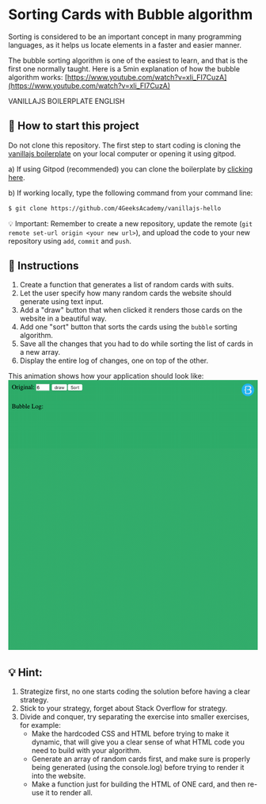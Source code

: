 <!--hide-->
# Sorting Cards with Bubble algorithm
<!--endhide-->

Sorting is considered to be an important concept in many programming languages, as it helps us locate elements in a faster and easier manner.

The bubble sorting algorithm is one of the easiest to learn, and that is the first one normally taught. Here is a 5min explanation of how the bubble algorithm works:
[https://www.youtube.com/watch?v=xli_FI7CuzA](https://www.youtube.com/watch?v=xli_FI7CuzA)

VANILLAJS BOILERPLATE ENGLISH

## 🌱  How to start this project

Do not clone this repository. The first step to start coding is cloning the [vanillajs boilerplate](https://github.com/4GeeksAcademy/vanillajs-hello) on your local computer or opening it using gitpod.

a) If using Gitpod (recommended) you can clone the boilerplate by [clicking here](https://github.com/4GeeksAcademy/vanillajs-hello).

b) If working locally, type the following command from your command line:

```sh
$ git clone https://github.com/4GeeksAcademy/vanillajs-hello
```

💡 Important: Remember to create a new repository, update the remote (`git remote set-url origin <your new url>`), and upload the code to your new repository using `add`, `commit` and `push`.

## 📝 Instructions

1. Create a function that generates a list of random cards with suits.
1. Let the user specify how many random cards the website should generate using text input.
2. Add a "draw" button that when clicked it renders those cards on the website in a beautiful way.
3. Add one "sort" button that sorts the cards using the `bubble` sorting algorithm.
4. Save all the changes that you had to do while sorting the list of cards in a new array.
5. Display the entire log of changes, one on top of the other.

This animation shows how your application should look like:
![Bubble Sorting Cards on a website](./preview.gif?raw=true)

## 💡 Hint:

1. Strategize first, no one starts coding the solution before having a clear strategy.
2. Stick to your strategy, forget about Stack Overflow for strategy.
3. Divide and conquer, try separating the exercise into smaller exercises, for example:
    - Make the hardcoded CSS and HTML before trying to make it dynamic, that will give you a clear sense of what HTML code you need to build with your algorithm.
    - Generate an array of random cards first, and make sure is properly being generated (using the console.log) before trying to render it into the website.
    - Make a function just for building the HTML of ONE card, and then re-use it to render all.
